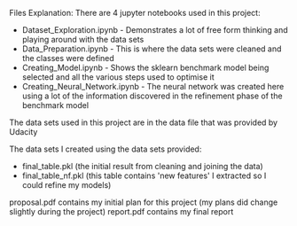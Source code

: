 Files Explanation:
There are 4 jupyter notebooks used in this project:
* Dataset\_Exploration.ipynb - Demonstrates a lot of free form thinking and playing around with the data sets
* Data\_Preparation.ipynb - This is where the data sets were cleaned and the classes were defined
* Creating\_Model.ipynb - Shows the sklearn benchmark model being selected and all the various steps used to optimise it
* Creating\_Neural\_Network.ipynb - The neural network was created here using a lot of the information discovered in the refinement phase of the benchmark model 

The data sets used in this project are in the data file that was provided by Udacity

The data sets I created using the data sets provided:
* final_table.pkl (the initial result from cleaning and joining the data)
* final_table_nf.pkl (this table contains 'new features' I extracted so I could refine my models)

proposal.pdf contains my initial plan for this project (my plans did change slightly during the project)
report.pdf contains my final report

